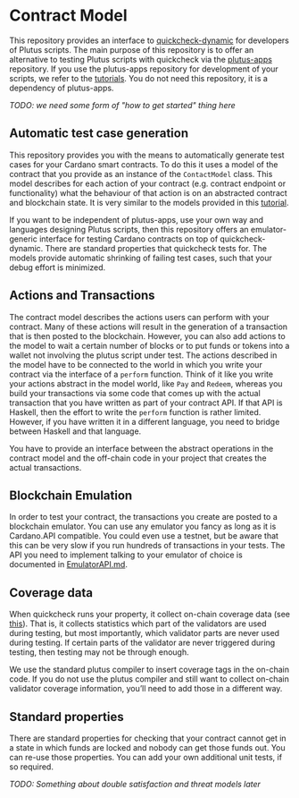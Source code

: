 # Contract Model #

This repository provides an interface to
[quickcheck-dynamic](https://github.com/input-output-hk/quickcheck-dynamic/)
for developers of Plutus scripts. The main purpose of this repository is to offer
an alternative to testing Plutus scripts with quickcheck via the
[plutus-apps](https://github.com/input-output-hk/plutus-apps/) repository.
If you use the plutus-apps repository for development of your scripts, we refer to the
[tutorials](https://plutus-apps.readthedocs.io/en/latest/plutus/tutorials/contract-models.html).
You do not need this repository, it is a dependency of plutus-apps.

*TODO: we need some form of "how to get started" thing here*

## Automatic test case generation ##

This repository provides you with the means to automatically generate test cases for your Cardano smart
contracts. To do this it uses a model of the contract that you provide as an instance of the
`ContactModel` class. This model describes for each action of your contract (e.g. contract endpoint
or functionality) what the behaviour of that action is on an abstracted contract and blockchain state.
It is very similar to the models provided in this
[tutorial](https://plutus-apps.readthedocs.io/en/latest/plutus/tutorials/contract-models.html).

If you want to be independent of plutus-apps, use your own way and languages designing Plutus scripts,
then this repository offers an emulator-generic interface for testing Cardano contracts on top of
quickcheck-dynamic. There are standard properties that quickcheck tests for. The models provide
automatic shrinking of failing test cases, such that your debug effort is minimized.

## Actions and Transactions ##

The contract model describes the actions users can perform with your contract. Many of these actions
will result in the generation of a transaction that is then posted to the blockchain.
However, you can also add actions to the model to wait a certain number of blocks or to put funds or
tokens into a wallet not involving the plutus script under test. The actions described in the model
have to be connected to the world in which you write your contract via the interface of a
`perform` function. Think of it like you write your actions abstract in the model world,
like `Pay` and `Redeem`, whereas you build your transactions via some code that comes up with the
actual transaction that you have written as part of your contract API. If that API is Haskell, then
the effort to write the `perform` function is rather limited. However, if you have written it in a
different language, you need to bridge between Haskell and that language.

You have to provide an interface between the abstract operations in the contract model and the
off-chain code in your project that creates the actual transactions.

## Blockchain Emulation ##

In order to test your contract, the transactions you create are posted to a blockchain emulator.
You can use any emulator you fancy as long as it is Cardano.API compatible. You could even use a
testnet, but be aware that this can be very slow if you run hundreds of transactions in your tests.
The API you need to implement talking to your emulator of choice is documented in
[EmulatorAPI.md](EmulatorAPI.md).

## Coverage data ##

When quickcheck runs your property, it collect on-chain coverage data
(see [this](https://plutus-apps.readthedocs.io/en/latest/plutus/tutorials/contract-models.html#measuring-coverage-of-on-chain-code)).
That is, it collects statistics which part of the validators are used during testing, but most
importantly, which validator parts are never used during testing. If certain parts of the validator
are never triggered during testing, then testing may not be through enough.

We use the standard plutus compiler to insert coverage tags in the on-chain code. If you do not
use the plutus compiler and still want to collect on-chain validator coverage information, you’ll
need to add those in a different way.

## Standard properties ##

There are standard properties for checking that your contract cannot get in a state in which funds are
locked and nobody can get those funds out. You can re-use those properties. You can add your own
additional unit tests, if so required.

*TODO: Something about double satisfaction and threat models later*
